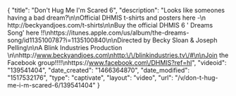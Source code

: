 {
    "title": "Don't Hug Me I'm Scared 6",
    "description": "Looks like someones having a bad dream?\n\nOfficial DHMIS t-shirts and posters here -\n http:\/\/beckyandjoes.com\/t-shirts\n\nBuy the official DHMIS 6 ' Dreams Song' here !!\nhttps:\/\/itunes.apple.com\/us\/album\/the-dreams-song\/id1135100787?i=1135100840\n\nDirected by Becky Sloan & Joseph Pelling\n\nA Blink Industries Production \n\nhttp:\/\/www.beckyandjoes.com\nhttp:\/\/blinkindustries.tv\/#\n\nJoin the Facebook group!!!!\nhttps:\/\/www.facebook.com\/DHMIS?ref=hl",
    "videoid": "139541404",
    "date_created": "1466364870",
    "date_modified": "1517532176",
    "type": "captivate",
    "layout": "video",
    "url": "\/v\/don-t-hug-me-i-m-scared-6\/139541404"
}